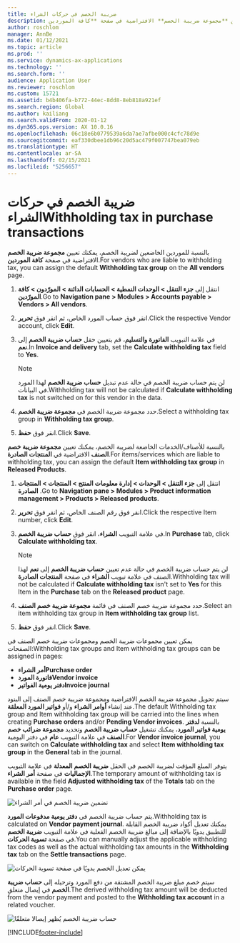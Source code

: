 ```yaml
---
title: ضريبة الخصم في حركات الشراء
description: بالنسبة للموردين الخاضعين لضريبة الخصم، يمكنك تعيين **مجموعة ضريبة الخصم** الافتراضية في صفحة **كافة الموردين**.
author: roschlom
manager: AnnBe
ms.date: 01/12/2021
ms.topic: article
ms.prod: ''
ms.service: dynamics-ax-applications
ms.technology: ''
ms.search.form: ''
audience: Application User
ms.reviewer: roschlom
ms.custom: 15721
ms.assetid: b4b406fa-b772-44ec-8dd8-8eb818a921ef
ms.search.region: Global
ms.author: kailiang
ms.search.validFrom: 2020-01-12
ms.dyn365.ops.version: AX 10.0.16
ms.openlocfilehash: 06c18e6b0779539a6da7ae7afbe000c4cfc78d9e
ms.sourcegitcommit: eaf330dbee1db96c20d5ac479f007747bea079eb
ms.translationtype: HT
ms.contentlocale: ar-SA
ms.lasthandoff: 02/15/2021
ms.locfileid: "5256657"
---
```

# <a name="withholding-tax-in-purchase-transactions"></a><span data-ttu-id="f6ab1-103">ضريبة الخصم في حركات الشراء</span><span class="sxs-lookup"><span data-stu-id="f6ab1-103">Withholding tax in purchase transactions</span></span>

<span data-ttu-id="f6ab1-104">بالنسبة للموردين الخاضعين لضريبة الخصم، يمكنك تعيين **مجموعة ضريبة الخصم** الافتراضية في صفحة **كافة الموردين**.</span><span class="sxs-lookup"><span data-stu-id="f6ab1-104">For vendors who are liable to withholding tax, you can assign the default **Withholding tax group** on the **All vendors** page.</span></span>

1. <span data-ttu-id="f6ab1-105">انتقل إلى **جزء التنقل > الوحدات النمطية > الحسابات الدائنة > المورّدون > كافة المورّدين**.</span><span class="sxs-lookup"><span data-stu-id="f6ab1-105">Go to **Navigation pane > Modules > Accounts payable > Vendors > All vendors**.</span></span>

2. <span data-ttu-id="f6ab1-106">انقر فوق حساب المورد الخاص، ثم انقر فوق **تحرير**.</span><span class="sxs-lookup"><span data-stu-id="f6ab1-106">Click the respective Vendor account, click **Edit**.</span></span>

3. <span data-ttu-id="f6ab1-107">في علامة التبويب **الفاتورة والتسليم**، قم بتعيين حقل **حساب ضريبة الخصم** إلى **نعم**.</span><span class="sxs-lookup"><span data-stu-id="f6ab1-107">In **Invoice and delivery** tab, set the **Calculate withholding tax** field to **Yes**.</span></span>

   > [!NOTE] 
   > <span data-ttu-id="f6ab1-108">لن يتم حساب ضريبة الخصم في حالة عدم تبديل **حساب ضريبة الخصم** لهذا المورد في البيانات.</span><span class="sxs-lookup"><span data-stu-id="f6ab1-108">Withholding tax will not be calculated if **Calculate withholding tax** is not switched on for this vendor in the data.</span></span>

4. <span data-ttu-id="f6ab1-109">حدد مجموعة ضريبة الخصم في **مجموعة ضريبة الخصم**.</span><span class="sxs-lookup"><span data-stu-id="f6ab1-109">Select a withholding tax group in **Withholding tax group**.</span></span>

5. <span data-ttu-id="f6ab1-110">انقر فوق **حفظ**.</span><span class="sxs-lookup"><span data-stu-id="f6ab1-110">Click **Save**.</span></span>

<span data-ttu-id="f6ab1-111">بالنسبة للأصناف/الخدمات الخاضعة لضريبة الخصم، يمكنك تعيين **مجموعة ضريبة خصم الصنف** الافتراضية في **المنتجات الصادرة**.</span><span class="sxs-lookup"><span data-stu-id="f6ab1-111">For items/services which are liable to withholding tax, you can assign the default **Item withholding tax group** in **Released Products**.</span></span>

1. <span data-ttu-id="f6ab1-112">‏‫انتقل إلى ‬**جزء التنقل > الوحدات > إدارة معلومات المنتج > المنتجات > المنتجات الصادرة‬** .</span><span class="sxs-lookup"><span data-stu-id="f6ab1-112">Go to **Navigation pane > Modules > Product information management > Products > Released products**.</span></span>

2. <span data-ttu-id="f6ab1-113">انقر فوق رقم الصنف الخاص، ثم انقر فوق **تحرير**.</span><span class="sxs-lookup"><span data-stu-id="f6ab1-113">Click the respective Item number, click **Edit**.</span></span>

3. <span data-ttu-id="f6ab1-114">في علامة التبويب **الشراء**، انقر فوق **حساب ضريبة الخصم**.</span><span class="sxs-lookup"><span data-stu-id="f6ab1-114">In **Purchase** tab, click **Calculate withholding tax**.</span></span>

   > [!NOTE] 
   > <span data-ttu-id="f6ab1-115">لن يتم حساب ضريبة الخصم في حالة عدم تعيين **حساب ضريبة الخصم** إلى **نعم** لهذا الصنف في علامة تبويب **الشراء** في صفحة **المنتجات الصادرة**.</span><span class="sxs-lookup"><span data-stu-id="f6ab1-115">Withholding tax will not be calculated if **Calculate withholding tax** isn't set to **Yes** for this Item in the **Purchase** tab on the **Released product** page.</span></span>

4. <span data-ttu-id="f6ab1-116">حدد مجموعة ضريبة خصم الصنف في قائمة **مجموعة ضريبة خصم الصنف**.</span><span class="sxs-lookup"><span data-stu-id="f6ab1-116">Select an item withholding tax group in **Item withholding tax group** list.</span></span>

5. <span data-ttu-id="f6ab1-117">انقر فوق **حفظ**.</span><span class="sxs-lookup"><span data-stu-id="f6ab1-117">Click **Save**.</span></span>

<span data-ttu-id="f6ab1-118">يمكن تعيين مجموعات ضريبة الخصم ومجموعات ضريبة خصم الصنف في الصفحات:</span><span class="sxs-lookup"><span data-stu-id="f6ab1-118">Withholding tax groups and Item withholding tax groups can be assigned in pages:</span></span> 

- <span data-ttu-id="f6ab1-119">**أمر الشراء**</span><span class="sxs-lookup"><span data-stu-id="f6ab1-119">**Purchase order**</span></span>
- <span data-ttu-id="f6ab1-120">**فاتورة المورد**</span><span class="sxs-lookup"><span data-stu-id="f6ab1-120">**Vendor invoice**</span></span>
- <span data-ttu-id="f6ab1-121">**دفتر يومية الفواتير**</span><span class="sxs-lookup"><span data-stu-id="f6ab1-121">**Invoice journal**</span></span>

<span data-ttu-id="f6ab1-122">سيتم تحويل مجموعة ضريبة الخصم الافتراضية ومجموعة ضريبة خصم الصنف إلى البنود عند إنشاء **أوامر الشراء** و/أو **فواتير المورد المعلقة**.</span><span class="sxs-lookup"><span data-stu-id="f6ab1-122">The default Withholding tax group and Item withholding tax group will be carried into the lines when creating **Purchase orders** and/or **Pending Vendor invoices**.</span></span> <span data-ttu-id="f6ab1-123">بالنسبة **لدفتر يومية فواتير المورد**، يمكنك تشغيل **حساب ضريبة الخصم** وتحديد **مجموعة ضرائب خصم الصنف** في علامة التبويب **عام** في دفتر اليومية.</span><span class="sxs-lookup"><span data-stu-id="f6ab1-123">For **Vendor invoice journal**, you can switch on **Calculate withholding tax** and select **Item withholding tax group** in the **General** tab in the journal.</span></span>

<span data-ttu-id="f6ab1-124">يتوفر المبلغ المؤقت لضريبة الخصم في الحقل **ضريبة الخصم المعدلة** في علامة التبويب **الإجماليات** في صفحة **أمر الشراء**.</span><span class="sxs-lookup"><span data-stu-id="f6ab1-124">The temporary amount of withholding tax is available in the field **Adjusted withholding tax** of the **Totals** tab on the **Purchase order** page.</span></span>

![تضمين ضريبة الخصم في أمر الشراء](media/withholding-tax-adjusted.png)

<span data-ttu-id="f6ab1-126">يتم حساب ضريبة الخصم في **دفتر يومية مدفوعات المورد**.</span><span class="sxs-lookup"><span data-stu-id="f6ab1-126">Withholding tax is calculated on **Vendor payment journal**.</span></span> <span data-ttu-id="f6ab1-127">يمكنك تعديل أكواد ضريبة الخصم القابلة للتطبيق يدويًا بالإضافة إلى مبالغ ضريبة الخصم الفعلية في علامة التبويب **ضريبة الخصم** في صفحة **تسوية الحركات**.</span><span class="sxs-lookup"><span data-stu-id="f6ab1-127">You can manually adjust the applicable withholding tax codes as well as the actual withholding tax amounts in the **Withholding tax** tab on the **Settle transactions** page.</span></span>

![يمكن تعديل الخصم يدويًا في صفحة تسوية الحركات](media/withholding-tax-vendor-payment-tab.png)

<span data-ttu-id="f6ab1-129">سيتم خصم مبلغ ضريبة الخصم المشتقة من دفع المورد وترحيله إلى **حساب ضريبة الخصم** في إيصال متعلق.</span><span class="sxs-lookup"><span data-stu-id="f6ab1-129">The derived withholding tax amount will be deducted from the vendor payment and posted to the **Withholding tax account** in a related voucher.</span></span>

![حساب ضريبة الخصم يُظهر إيصالا متعلقًا](media/withholding-tax-adjusted.png)


[!INCLUDE[footer-include](../../includes/footer-banner.md)]